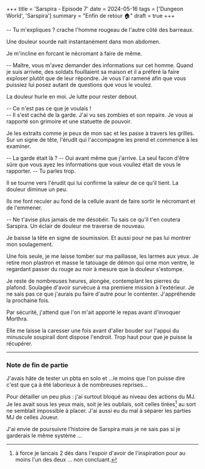 +++
title = 'Sarspira - Episode 7'
date = 2024-05-16
tags = ['Dungeon World', 'Sarspira']
summary = "Enfin de retour :house:"
draft = true
+++

-- Tu m'expliques ? crache l'homme rougeau de l'autre côté des barreaux.

Une douleur sourde nait instantanément dans mon abdomen.

Je m'incline en forcant le nécromant à faire de même.

-- Maître, vous m'avez demander des informations sur cet homme. Quand je suis arrivée, des soldats fouillaient sa maison et il a préféré la faire exploser plutôt que de leur répondre. Je vous l'ai ramené afin que vous puissiez lui posez autant de questions que vous le voulez.

La douleur hurle en moi. Je lutte pour rester debout.

-- Ce n'est pas ce que je voulais !  
-- Il s'est caché de la garde. J'ai vu ses zombies et son repaire. Je vous ai rapporté son grimoire et une statuette de pouvoir.

Je les extraits comme je peux de mon sac et les passe à travers les grilles. Sur un signe de tête, l'érudit qui l'accompagne les prend et commence à les examiner.

-- La garde était là ?
-- Oui avant même que j'arrive. La seul facon d'être sûre que vous ayez les informations que vous vouliez était de vous le rapporter.
-- Tu parles trop.

Il se tourne vers l'érudit qui lui confirme la valeur de ce qu'il tient. La douleur diminue un peu.

Ils me font reculer au fond de la cellule avant de faire sortir le nécromant et de l'emmener.

-- Ne t'avise plus jamais de me désobéir. Tu sais ce qu'il t'en coutera Sarspira.
Un éclair de douleur me traverse de nouveau.

Je baisse la tête en signe de soumission. Et aussi pour ne pas lui montrer mon soulagement.

Une fois seule, je me laisse tomber sur ma paillasse, les larmes aux yeux. Je retire mon plastron et masse le tatouage de démon qui orne mon ventre, le regardant passer du rouge au noir à mesure que la douleur s'estompe.

Je reste de nombreuses heures, alongée, contemplant les pierres du plafond. Soulagée d'avoir survécue à ma premiere mission à l'extérieur. Je ne sais pas ce que j'aurais pu faire d'autre pour le contenter. J'appréhende la prochaine fois.

Par sécurité, j'attend que l'on m'ait apporté le repas avant d'invoquer Morthra.

Elle me laisse la caresser une fois avant d'aller bouder sur l'appui du minuscule soupirail dont dispose l'endroit. Trop haut pour que je puisse la récupérer.

-----

### Note de fin de partie

J'avais hâte de tester un pbta en solo et ...le moins que l'on puisse dire c'est que ça à été laborieux à de nombreuses reprises...

Pour détailler un peu plus : j'ai surtout bloqué au niveau des actions du MJ. Je les avait sous les yeux mais, soit je les oubliais, soit celles tirées[^1] au sort ne semblait impossible à placer.
J'ai aussi eu du mal à séparer les parties MJ de celles Joueur.

[^1]: à force je lancais 2 dés dans l'espoir d'avoir de l'inspiration pour au moins l'un des deux ... non concluant.

J'ai envie de poursuivre l'histoire de Sarspira mais je ne sais pas si je garderais le même système ...
